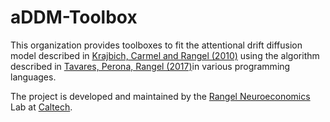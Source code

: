 # aDDM-Toolbox

This organization provides toolboxes to fit the attentional drift diffusion model described in [Krajbich, Carmel and Rangel (2010)](https://www.nature.com/articles/nn.2635) using the algorithm described in [Tavares, Perona, Rangel (2017)](https://www.frontiersin.org/articles/10.3389/fnins.2017.00468/full)in various programming languages.

The project is developed and maintained by the [Rangel Neuroeconomics](https://www.rnl.caltech.edu/index.html) Lab at [Caltech](https://www.caltech.edu/).
